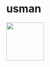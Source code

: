 # usman
<a href="URL_REDIRECT" target="blank"><img align="center" src="https://wallpapers.com/images/featured/64k-ultra-hd-hacker-tfskpz6via0u0jp9.jpg" height="100" /></a>
